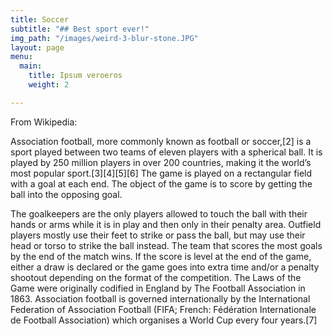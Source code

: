 ```yaml
---
title: Soccer
subtitle: "## Best sport ever!"
img_path: "/images/weird-3-blur-stone.JPG"
layout: page
menu:
  main:
    title: Ipsum veroeros
    weight: 2

---
```

From Wikipedia:

Association football, more commonly known as football or soccer,\[2\] is a sport played between two teams of eleven players with a spherical ball. It is played by 250 million players in over 200 countries, making it the world’s most popular sport.\[3\]\[4\]\[5\]\[6\] The game is played on a rectangular field with a goal at each end. The object of the game is to score by getting the ball into the opposing goal.

The goalkeepers are the only players allowed to touch the ball with their hands or arms while it is in play and then only in their penalty area. Outfield players mostly use their feet to strike or pass the ball, but may use their head or torso to strike the ball instead. The team that scores the most goals by the end of the match wins. If the score is level at the end of the game, either a draw is declared or the game goes into extra time and/or a penalty shootout depending on the format of the competition. The Laws of the Game were originally codified in England by The Football Association in 1863. Association football is governed internationally by the International Federation of Association Football (FIFA; French: Fédération Internationale de Football Association) which organises a World Cup every four years.\[7\]